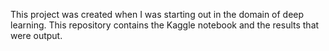 This project was created when I was starting out in the domain of deep learning. This repository contains the Kaggle notebook and the results that were output.
